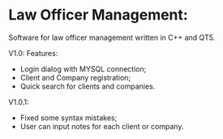 # Law Officer Management:

Software for law officer management written in C++ and QT5.

V1.0:
Features:
- Login dialog with MYSQL connection;
- Client and Company registration;
- Quick search for clients and companies.

V1.0.1:
- Fixed some syntax mistakes;
- User can input notes for each client or company.

